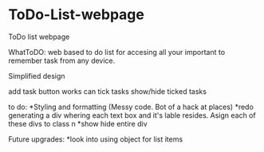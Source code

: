 # ToDo-List-webpage
ToDo list webpage

WhatToDO: web based to do list for accesing all your important to remember task from any device.

Simplified design

add task button works
can tick tasks
show/hide ticked tasks

to do:
*Styling and formatting
(Messy code. Bot of a hack at places)
*redo generating a div whering each text box and it's lable resides. Asign each of these divs to class n
*show hide entire div
 
Future upgrades:
*look into using object for list items

